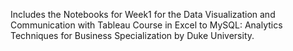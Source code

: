 Includes the Notebooks for Week1 for the Data Visualization and Communication with Tableau Course in Excel to MySQL: Analytics Techniques for Business Specialization by Duke University.
